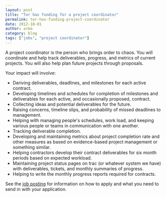 ```yaml
---
layout: post
title: "Tor has funding for a project coordinator"
permalink: tor-has-funding-project-coordinator
date: 2012-10-01
author: arma
category: blog
tags: ["jobs", "project coordinator"]
---
```


A project coordinator is the person who brings order to chaos. You will coordinate and help track deliverables, progress, and metrics of current projects. You will also help plan future projects through proposals.

Your impact will involve:

- Deriving deliverables, deadlines, and milestones for each active contract.
- Developing timelines and schedules for completion of milestones and deliverables for each active, and occasionally proposed, contract.
- Collecting ideas and potential deliverables for the future.
- Raising concerns, timeline slips, and probability of missed deadlines to management.
- Helping with managing people's schedules, work load, and keeping various people or teams in communication with one another.
- Tracking deliverable completion.
- Developing and maintaining metrics about project completion rate and other measures as based on evidence-based project management or something similar.
- Helping contractors develop their contract deliverables for six month periods based on expected workload.
- Maintaining project status pages on trac (or whatever system we have) with deliverables, tickets, and monthly summaries of progress.
- Helping to write the monthly progress reports required for contracts.

See the [job posting](https://www.torproject.org/about/jobs-projectcoordinator.html.en) for information on how to apply and what you need to send in with your application.

